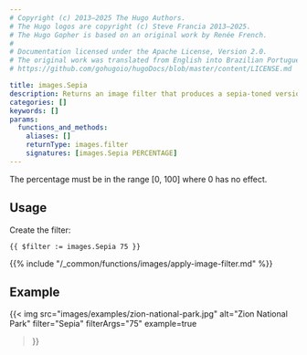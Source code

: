 ```yaml
---
# Copyright (c) 2013–2025 The Hugo Authors.
# The Hugo logos are copyright (c) Steve Francia 2013–2025.
# The Hugo Gopher is based on an original work by Renée French.
#
# Documentation licensed under the Apache License, Version 2.0.
# The original work was translated from English into Brazilian Portuguese.
# https://github.com/gohugoio/hugoDocs/blob/master/content/LICENSE.md

title: images.Sepia
description: Returns an image filter that produces a sepia-toned version of an image.
categories: []
keywords: []
params:
  functions_and_methods:
    aliases: []
    returnType: images.filter
    signatures: [images.Sepia PERCENTAGE]
---
```


The percentage must be in the range [0, 100] where 0 has no effect.

## Usage

Create the filter:

```go-html-template
{{ $filter := images.Sepia 75 }}
```

{{% include "/_common/functions/images/apply-image-filter.md" %}}

## Example

{{< img
  src="images/examples/zion-national-park.jpg"
  alt="Zion National Park"
  filter="Sepia"
  filterArgs="75"
  example=true
>}}
